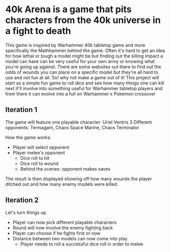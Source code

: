 # 40k Arena is a game that pits characters from the 40k universe in a fight to death

This game is inspired by Warhammer 40k tabletop game and more specifically the Mathhammer behind the game. Often it's hard to get an idea for how lethal or tough a model might be but finding out the killing impact a model can have can be very useful for your own army or knowing what you're going up against. There are some websites out there to find out the odds of wounds you can place on a specific model but they're all hard to use and not fun at all. So! why not make a game out of it! This project will start as a simple fun game to roll dice and see how many things one can kill next it'll involve into something useful for Warhammer tabletop players and from there it can evolve into a full on Warhammer x Pokemon crossover

 ## Iteration 1

 The game will feature one playable character: Uriel Ventris
 3 Different opponents: Termagant, Chaos Space Marine, Chaos Terminator

 How the game works:

 - Player will select opponent
 - Player melee's opponent
   - Dice roll to hit
   - Dice roll to wound
   - Behind the scenes: opponent makes saves

 The result is then displayed showing off how many wounds the player ditched out and how many enemy models were killed.

 ## Iteration 2

 Let's turn things up

 - Player can now pick different playable characters
 - Round will now involve the enemy fighting back
 - Player can choose if he fights first or now
 - Distance between two models can now come into play
   - Player needs to roll a successful dice roll in order to melee
